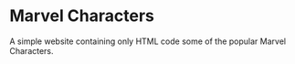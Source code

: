# Marvel Characters

A simple website containing only HTML code some of the popular Marvel Characters.
